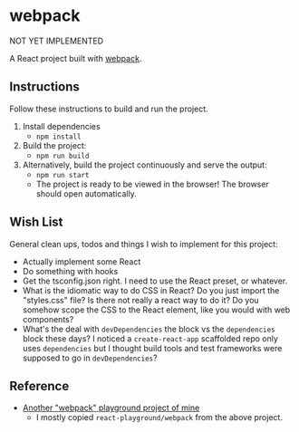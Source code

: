 # webpack

NOT YET IMPLEMENTED

A React project built with [webpack](https://webpack.js.org/).

## Instructions

Follow these instructions to build and run the project.

1. Install dependencies
    * `npm install`
1. Build the project:
    * `npm run build`
1. Alternatively, build the project continuously and serve the output:
    * `npm run start`
    * The project is ready to be viewed in the browser! The browser should open automatically.

## Wish List

General clean ups, todos and things I wish to implement for this project:

* Actually implement some React 
* Do something with hooks
* Get the tsconfig.json right. I need to use the React preset, or whatever.
* What is the idiomatic way to do CSS in React? Do you just import the "styles.css" file? Is there not really a react
  way to do it? Do you somehow scope the CSS to the React element, like you would with web components?
* What's the deal with `devDependencies` the block vs the `dependencies` block these days? I noticed a `create-react-app`
  scaffolded repo only uses `dependencies` but I thought build tools and test frameworks were supposed to go in `devDependencies`?  

## Reference

* [Another "webpack" playground project of mine](https://github.com/dgroomes/javascript-playground/tree/main/webpack)
  * I mostly copied `react-playground/webpack` from the above project. 
